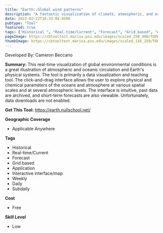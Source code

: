 ```yaml
---
title: "Earth::Global wind patterns"
description: "A fantastic visualization of climate, atmospheric, and oceanic data for educational purposes."
date: 2022-02-22T16:33:04-0500
pubtype: "Tool"
featured: true
tags: ["Historical ", "Real-time/Current", "Forecast", "Grid based", "Application", "Interactive interface/map", "Weekly", "Daily", "Subdaily"]
pageImage: https://cbtooltest.marisa.psu.edu/images/scaled_250_400/TOOLID_76.0_ScreenCapture-1.png
thumbImage: https://cbtooltest.marisa.psu.edu/images/scaled_156_250/TOOLID_76.0_ScreenCapture-1.png
---
```

Developed By: Cameron Beccario

**Summary:** This real-time visualization of global environmental conditions is a great illustration of atmospheric and oceanic circulation and Earth's physical systems. The tool is primarily a data visualization and teaching tool. The click-and-drag interface allows the user to explore physical and chemical parameters of the oceans and atmosphere at various spatial scales and at several atmospheric levels. The interface is intuitive, past data are archived, and short-term forecasts are also viewable. Unfortunately, data downloads are not enabled.



__**Get This Tool:**__ https://earth.nullschool.net/

__**Geographic Coverage**__
- Applicable Anywhere

__**Tags**__
-  Historical 
-  Real-time/Current
-  Forecast
-  Grid based
-  Application
-  Interactive interface/map
-  Weekly
-  Daily
-  Subdaily

__**Cost**__
- Free

__**Skill Level**__
- Low
